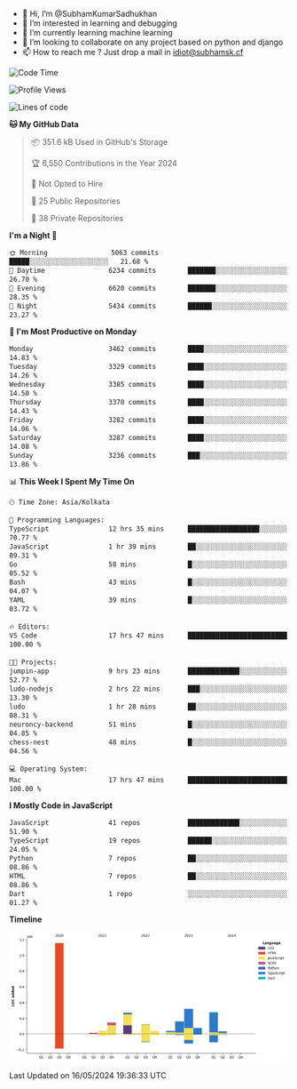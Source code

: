- 👋 Hi, I’m @SubhamKumarSadhukhan
- 👀 I’m interested in learning and debugging
- 🌱 I’m currently learning machine learning
- 💞️ I’m looking to collaborate on any project based on python and django
- 📫 How to reach me ?
      Just drop a mail in idiot@subhamsk.cf

<!---
SubhamKumarSadhukhan/SubhamKumarSadhukhan is a ✨ special ✨ repository because its `README.md` (this file) appears on your GitHub profile.
You can click the Preview link to take a look at your changes.
--->


<!--START_SECTION:waka-->
![Code Time](http://img.shields.io/badge/Code%20Time-2%2C193%20hrs%2032%20mins-blue)

![Profile Views](http://img.shields.io/badge/Profile%20Views-1-blue)

![Lines of code](https://img.shields.io/badge/From%20Hello%20World%20I%27ve%20Written-2.7%20million%20lines%20of%20code-blue)

**🐱 My GitHub Data** 

> 📦 351.6 kB Used in GitHub's Storage 
 > 
> 🏆 6,550 Contributions in the Year 2024
 > 
> 🚫 Not Opted to Hire
 > 
> 📜 25 Public Repositories 
 > 
> 🔑 38 Private Repositories 
 > 
**I'm a Night 🦉** 

```text
🌞 Morning                5063 commits        █████░░░░░░░░░░░░░░░░░░░░   21.68 % 
🌆 Daytime                6234 commits        ███████░░░░░░░░░░░░░░░░░░   26.70 % 
🌃 Evening                6620 commits        ███████░░░░░░░░░░░░░░░░░░   28.35 % 
🌙 Night                  5434 commits        ██████░░░░░░░░░░░░░░░░░░░   23.27 % 
```
📅 **I'm Most Productive on Monday** 

```text
Monday                   3462 commits        ████░░░░░░░░░░░░░░░░░░░░░   14.83 % 
Tuesday                  3329 commits        ████░░░░░░░░░░░░░░░░░░░░░   14.26 % 
Wednesday                3385 commits        ████░░░░░░░░░░░░░░░░░░░░░   14.50 % 
Thursday                 3370 commits        ████░░░░░░░░░░░░░░░░░░░░░   14.43 % 
Friday                   3282 commits        ████░░░░░░░░░░░░░░░░░░░░░   14.06 % 
Saturday                 3287 commits        ████░░░░░░░░░░░░░░░░░░░░░   14.08 % 
Sunday                   3236 commits        ███░░░░░░░░░░░░░░░░░░░░░░   13.86 % 
```


📊 **This Week I Spent My Time On** 

```text
🕑︎ Time Zone: Asia/Kolkata

💬 Programming Languages: 
TypeScript               12 hrs 35 mins      ██████████████████░░░░░░░   70.77 % 
JavaScript               1 hr 39 mins        ██░░░░░░░░░░░░░░░░░░░░░░░   09.31 % 
Go                       58 mins             █░░░░░░░░░░░░░░░░░░░░░░░░   05.52 % 
Bash                     43 mins             █░░░░░░░░░░░░░░░░░░░░░░░░   04.07 % 
YAML                     39 mins             █░░░░░░░░░░░░░░░░░░░░░░░░   03.72 % 

🔥 Editors: 
VS Code                  17 hrs 47 mins      █████████████████████████   100.00 % 

🐱‍💻 Projects: 
jumpin-app               9 hrs 23 mins       █████████████░░░░░░░░░░░░   52.77 % 
ludo-nodejs              2 hrs 22 mins       ███░░░░░░░░░░░░░░░░░░░░░░   13.30 % 
ludo                     1 hr 28 mins        ██░░░░░░░░░░░░░░░░░░░░░░░   08.31 % 
neuroncy-backend         51 mins             █░░░░░░░░░░░░░░░░░░░░░░░░   04.85 % 
chess-nest               48 mins             █░░░░░░░░░░░░░░░░░░░░░░░░   04.56 % 

💻 Operating System: 
Mac                      17 hrs 47 mins      █████████████████████████   100.00 % 
```

**I Mostly Code in JavaScript** 

```text
JavaScript               41 repos            █████████████░░░░░░░░░░░░   51.90 % 
TypeScript               19 repos            ██████░░░░░░░░░░░░░░░░░░░   24.05 % 
Python                   7 repos             ██░░░░░░░░░░░░░░░░░░░░░░░   08.86 % 
HTML                     7 repos             ██░░░░░░░░░░░░░░░░░░░░░░░   08.86 % 
Dart                     1 repo              ░░░░░░░░░░░░░░░░░░░░░░░░░   01.27 % 
```



**Timeline**

![Lines of Code chart](https://raw.githubusercontent.com/SubhamKumarSadhukhan/SubhamKumarSadhukhan/main/assets/bar_graph.png)


 Last Updated on 16/05/2024 19:36:33 UTC
<!--END_SECTION:waka-->
